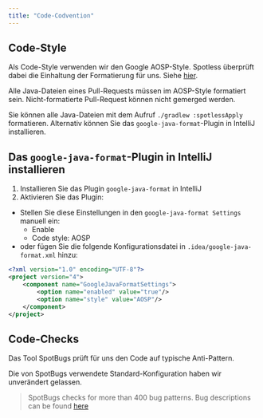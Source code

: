 ```yaml
---
title: "Code-Codvention"
---
```


## Code-Style

Als Code-Style verwenden wir den Google AOSP-Style. Spotless überprüft dabei die Einhaltung der Formatierung für uns. Siehe [hier](https://github.com/diffplug/spotless/tree/main/plugin-gradle#google-java-format).

Alle Java-Dateien eines Pull-Requests müssen im AOSP-Style formatiert sein. Nicht-formatierte Pull-Request können nicht gemerged werden.

Sie können alle Java-Dateien mit dem Aufruf `./gradlew :spotlessApply` formatieren. Alternativ können Sie das `google-java-format`-Plugin in IntelliJ installieren.

## Das `google-java-format`-Plugin in IntelliJ installieren
1. Installieren Sie das Plugin `google-java-format` in IntelliJ
2. Aktivieren Sie das Plugin:
- Stellen Sie diese Einstellungen in den `google-java-format Settings` manuell ein:
    - Enable
    - Code style: AOSP
- oder fügen Sie die folgende Konfigurationsdatei in `.idea/google-java-format.xml` hinzu:

```xml
<?xml version="1.0" encoding="UTF-8"?>
<project version="4">
    <component name="GoogleJavaFormatSettings">
        <option name="enabled" value="true"/>
        <option name="style" value="AOSP"/>
    </component>
</project>
```

## Code-Checks

Das Tool SpotBugs prüft für uns den Code auf typische Anti-Pattern.

Die von SpotBugs verwendete Standard-Konfiguration haben wir unverändert gelassen.

> SpotBugs checks for more than 400 bug patterns. Bug descriptions can be found [here](https://spotbugs.readthedocs.io/en/latest/bugDescriptions.html)
